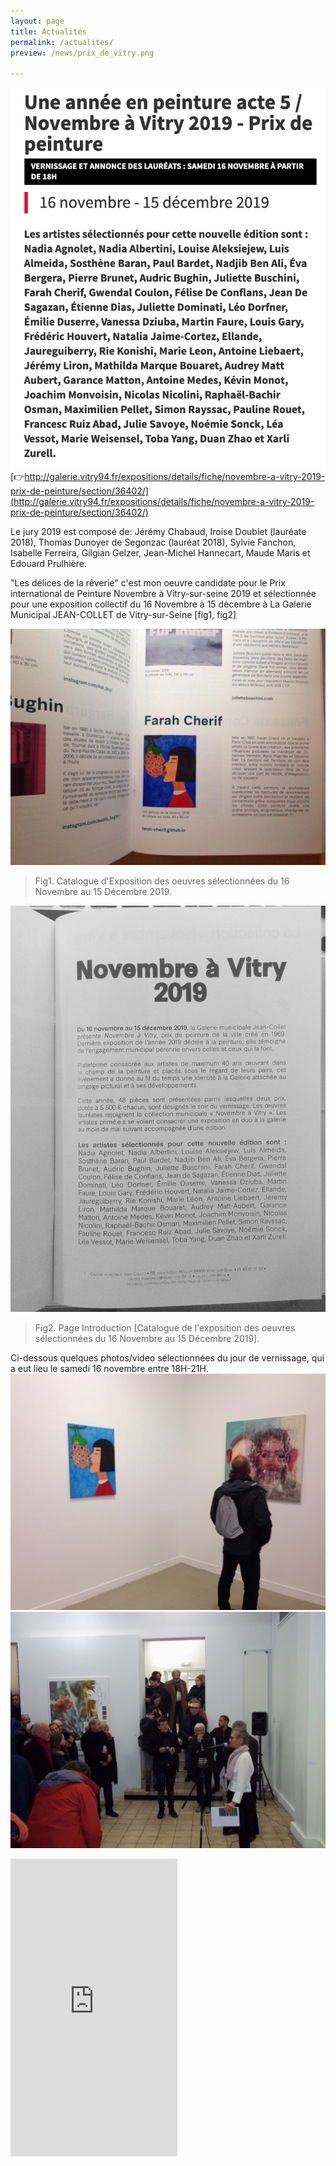```yaml
---
layout: page
title: Actualités
permalink: /actualites/
preview: /news/prix_de_vitry.png

---
```


![Prix de peinture vitry sur seine](/news/prix_de_vitry.png)
[👉http://galerie.vitry94.fr/expositions/details/fiche/novembre-a-vitry-2019-prix-de-peinture/section/36402/](http://galerie.vitry94.fr/expositions/details/fiche/novembre-a-vitry-2019-prix-de-peinture/section/36402/)

Le jury 2019 est composé de:  Jérémy Chabaud, Iroise Doublet (lauréate 2018), Thomas Dunoyer de Segonzac (lauréat 2018), Sylvie Fanchon, Isabelle Ferreira, Gilgian Gelzer, Jean-Michel Hannecart, Maude Maris et Edouard Prulhière.

"Les délices de la rêverie" c'est mon oeuvre candidate pour le Prix international de Peinture Novembre à Vitry-sur-seine 2019 et sélectionnée pour une exposition collectif du 16 Novembre à 15 décembre à La Galerie Municipal JEAN-COLLET de Vitry-sur-Seine [fig1, fig2]

![catalogue](/img/catalogue-vitry2019.jpg)
> Fig1. Catalogue d'Exposition des oeuvres sélectionnées du 16 Novembre au 15 Décembre 2019. 

![catalogue](/img/catalogue.jpg) 

> Fig2. Page Introduction [Catalogue de l'exposition des oeuvres sélectionnées du 16 Novembre au 15 Décembre 2019].

Ci-dessous quelques photos/video sélectionnées du jour de vernissage, qui a eut lieu le samedi 16 novembre entre 18H-21H.
![visiteur](/img/visiteur.jpg)
![annonce](/img/Annonce_laureat.JPG)

<iframe src="https://www.facebook.com/plugins/video.php?href=https%3A%2F%2Fwww.facebook.com%2Ffarah.artwork%2Fvideos%2F3251108694963786%2F&show_text=0&width=267" width="267" height="476" style="border:none;overflow:hidden" scrolling="no" frameborder="0" allowTransparency="true" allowFullScreen="true"></iframe>
